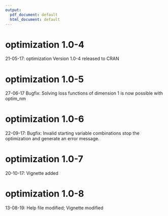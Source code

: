 ```yaml
---
output:
  pdf_document: default
  html_document: default
---
```

# optimization 1.0-4
21-05-17: optimization Version 1.0-4 released to CRAN

# optimization 1.0-5
27-06-17 Bugfix: Solving loss functions of dimension 1 is now possible with optim_nm

# optimization 1.0-6
22-09-17: Bugfix: Invalid starting variable combinations stop the optimization and generate an error message.

# optimization 1.0-7
20-10-17: Vignette added

# optimization 1.0-8
13-08-19: Help file modified; Vignette modified
